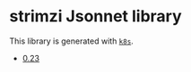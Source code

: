 # strimzi Jsonnet library

This library is generated with [`k8s`](https://github.com/jsonnet-libs/k8s).

- [0.23](0.23/README.md)
